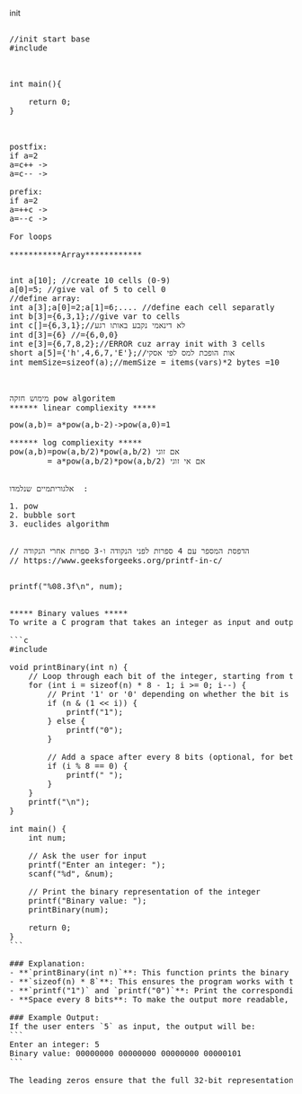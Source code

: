 init
<pre> 
//init start base
#include <stdio.h>



int main(){

    return 0;
}
<pre\>


postfix:
if a=2
a=c++ ->
a=c-- ->

prefix:
if a=2
a=++c ->  
a=--c ->

For loops

***********Array************
<pre> 
int a[10]; //create 10 cells (0-9)
a[0]=5; //give val of 5 to cell 0 
//define array: 
int a[3];a[0]=2;a[1]=6;.... //define each cell separatly
int b[3]={6,3,1};//give var to cells
int c[]={6,3,1};//לא דינאמי נקבע באותו רגע 
int d[3]={6} //={6,0,0}
int e[3]={6,7,8,2};//ERROR cuz array init with 3 cells
short a[5]={'h',4,6,7,'E'};//אות הופכת למס לפי אסקי
int memSize=sizeof(a);//memSize = items(vars)*2 bytes =10

<pre\> 

מימוש חזקה pow algoritem
****** linear compliexity *****
<pre>
pow(a,b)= a*pow(a,b-2)->pow(a,0)=1

****** log compliexity *****
pow(a,b)=pow(a,b/2)*pow(a,b/2) אם זוגי 
        = a*pow(a,b/2)*pow(a,b/2) אם אי זוגי 
<pre\>

אלגוריתמיים שנלמדו  :
<pre>
1. pow
2. bubble sort
3. euclides algorithm
<pre\>

// הדפסת המספר עם 4 ספרות לפני הנקודה ו-3 ספרות אחרי הנקודה
// https://www.geeksforgeeks.org/printf-in-c/
    <pre>printf("%08.3f\n", num);<pre\>


***** Binary values *****
To write a C program that takes an integer as input and outputs its binary representation, you can use bitwise operations. Here's a simple example of how to achieve this:

```c
#include <stdio.h>

void printBinary(int n) {
    // Loop through each bit of the integer, starting from the highest bit
    for (int i = sizeof(n) * 8 - 1; i >= 0; i--) {
        // Print '1' or '0' depending on whether the bit is set or not
        if (n & (1 << i)) {
            printf("1");
        } else {
            printf("0");
        }
        
        // Add a space after every 8 bits (optional, for better readability)
        if (i % 8 == 0) {
            printf(" ");
        }
    }
    printf("\n");
}

int main() {
    int num;
    
    // Ask the user for input
    printf("Enter an integer: ");
    scanf("%d", &num);
    
    // Print the binary representation of the integer
    printf("Binary value: ");
    printBinary(num);
    
    return 0;
}
```

### Explanation:
- **`printBinary(int n)`**: This function prints the binary representation of the integer `n`. It loops through all the bits of the integer, starting from the most significant bit (highest bit) down to the least significant bit. The bitwise AND operation (`n & (1 << i)`) is used to check whether each bit is set to `1` or `0`.
- **`sizeof(n) * 8`**: This ensures the program works with the size of the integer type, regardless of the system architecture (typically 32 bits or 64 bits).
- **`printf("1")` and `printf("0")`**: Print the corresponding bit values for each position.
- **Space every 8 bits**: To make the output more readable, a space is printed every 8 bits.

### Example Output:
If the user enters `5` as input, the output will be:
```
Enter an integer: 5
Binary value: 00000000 00000000 00000000 00000101
```

The leading zeros ensure that the full 32-bit representation is shown.
